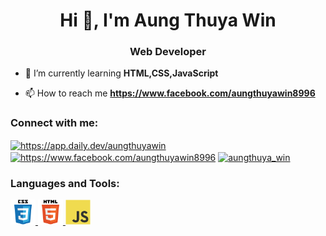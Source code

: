 <h1 align="center">Hi 👋, I'm Aung Thuya Win</h1>
<h3 align="center">Web Developer</h3>

- 🌱 I’m currently learning **HTML,CSS,JavaScript**

- 📫 How to reach me **https://www.facebook.com/aungthuyawin8996**

<h3 align="left">Connect with me:</h3>
<p align="left">
<a href="https://dev.to/https://app.daily.dev/aungthuyawin" target="blank"><img align="center" src="https://raw.githubusercontent.com/rahuldkjain/github-profile-readme-generator/master/src/images/icons/Social/devto.svg" alt="https://app.daily.dev/aungthuyawin" height="30" width="40" /></a>
<a href="https://fb.com/https://www.facebook.com/aungthuyawin8996" target="blank"><img align="center" src="https://raw.githubusercontent.com/rahuldkjain/github-profile-readme-generator/master/src/images/icons/Social/facebook.svg" alt="https://www.facebook.com/aungthuyawin8996" height="30" width="40" /></a>
<a href="https://instagram.com/aungthuya_win" target="blank"><img align="center" src="https://raw.githubusercontent.com/rahuldkjain/github-profile-readme-generator/master/src/images/icons/Social/instagram.svg" alt="aungthuya_win" height="30" width="40" /></a>
</p>

<h3 align="left">Languages and Tools:</h3>
<p align="left"> <a href="https://www.w3schools.com/css/" target="_blank" rel="noreferrer"> <img src="https://raw.githubusercontent.com/devicons/devicon/master/icons/css3/css3-original-wordmark.svg" alt="css3" width="40" height="40"/> </a> <a href="https://www.w3.org/html/" target="_blank" rel="noreferrer"> <img src="https://raw.githubusercontent.com/devicons/devicon/master/icons/html5/html5-original-wordmark.svg" alt="html5" width="40" height="40"/> </a> <a href="https://developer.mozilla.org/en-US/docs/Web/JavaScript" target="_blank" rel="noreferrer"> <img src="https://raw.githubusercontent.com/devicons/devicon/master/icons/javascript/javascript-original.svg" alt="javascript" width="40" height="40"/> </a> </p>
